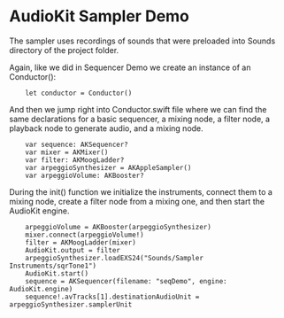 # AudioKit Sampler Demo

The sampler uses recordings of sounds that were preloaded into Sounds directory of the project folder.

Again, like we did in Sequencer Demo we create an instance of an Conductor():

```
    let conductor = Conductor()
```

And then we jump right into Conductor.swift file where we can find the same declarations for a basic sequencer, a mixing node, a filter node, a playback node to generate audio, and a mixing node.

```
    var sequence: AKSequencer?
    var mixer = AKMixer()
    var filter: AKMoogLadder?
    var arpeggioSynthesizer = AKAppleSampler()
    var arpeggioVolume: AKBooster?
```

During the init() function we initialize the instruments, connect them to a mixing node, create a filter node from a mixing one, and then start the AudioKit engine.


```
    arpeggioVolume = AKBooster(arpeggioSynthesizer)
    mixer.connect(arpeggioVolume!)
    filter = AKMoogLadder(mixer)
    AudioKit.output = filter
    arpeggioSynthesizer.loadEXS24("Sounds/Sampler Instruments/sqrTone1")
    AudioKit.start()
    sequence = AKSequencer(filename: "seqDemo", engine: AudioKit.engine)
    sequence!.avTracks[1].destinationAudioUnit = arpeggioSynthesizer.samplerUnit
```